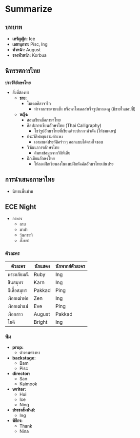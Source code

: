 # Summarize
## บทบาท

* **เหรัญญิก:** Ice
* **เลขานุการ:** Pisc, Ing
* **หัวหน้า:** August
* **รองหัวหน้า:** Korbua

## นิทรรศการไทย

**ประวัติอักษรไทย**

* สิ่งที่ต้องทำ
    * **ชาย:**
        * โมเดลศิลาจารึก
            * ทำจากกระดาษแข็ง หรือหาโมเดลสำเร็จรูปมาลองดู (มีขายในชอปปี้)
    * **หญิง:**
        * สอนเขียนชื่อภาษาไทย
        * ศิลปะการเขียนอักษรไทย (Thai Calligraphy)
            * โชว์รูปอักษรไทยที่เขียนด้วยปากกาหัวตัด (ให้ชมเฉยๆ)
        * ประวัติพ่อขุนรามคำแหง
            * เอามาแค่ประวัติคร่าวๆ ออกแบบได้ตามใจชอบ
        * วิวัฒนาการอักษรไทย
            * ค้นหาข้อมูลจากวิกิพีเดีย
        * ฝึกเขียนอักษรไทย
            * ให้ลองฝึกเขียนลงในแบบฝึกหัดคัดอักษรไทยเส้นประ

## การนำเสนอภาษาไทย

* นิทานพื้นบ้าน

## ECE Night

* อาหาร
    * ลาบ
    * มาม่า
    * วุ้นกระทิ
    * สังขยา

### ตัวละคร

| ตัวละคร | นักแสดง | นักพากย์ตัวละคร |
|---|---|---|
| พระอภัยมณี | Ruby | Ing |
| สินสมุทร | Karn | Ing |
| ผีเสื้อสมุทร | Pakkad | Ping |
| เงือกเฒ่าพ่อ | Zen | Ing |
| เงือกเฒ่าแม่ | Eve | Ping |
| เงือกสาว | August | Pakkad |
| โยคี | Bright | Ing |

### ทีม

* **prop:**
    * ต่างคนต่างหา
* **backstage:**
    * Bam
    * Pisc
* **director:**
    * San
    * Kaimook
* **writer:**
    * Hui
    * Ice
    * Ning
* **ประชาสัมพันธ์:**
    * Ing
* **พิธีกร:**
    * Thank
    * Nina

